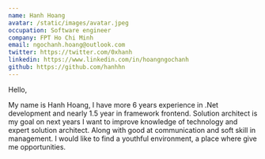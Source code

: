 ```yaml
---
name: Hanh Hoang
avatar: /static/images/avatar.jpeg
occupation: Software engineer
company: FPT Ho Chi Minh
email: ngochanh.hoang@outlook.com
twitter: https://twitter.com/0xhanh
linkedin: https://www.linkedin.com/in/hoangngochanh
github: https://github.com/hanhhn
---
```


Hello,

My name is Hanh Hoang, I have more 6 years experience in .Net development and nearly 1.5 year in framework frontend. Solution architect is my goal on next years
I want to improve knowledge of technology and expert solution architect. Along with good at communication and soft skill in management. I would like to find a youthful environment, a place where give me opportunities.

